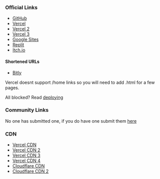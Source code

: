 ### Official Links
- [GitHub](https://nate-games.github.io/)
- [Vercel](https://nate-games.vercel.app)
- [Vercel 2](https://learn-science.vercel.app/)
- [Vercel 3](https://math-edu.vercel.app/)
- [Google Sites](https://sites.google.com/view/nates-unblocked)
- [Replit](https://nate-games.repl.co/)
- [Itch.io](https://nate-games.itch.io/play)
#### Shortened URLs
- [Bitly](https://bit.ly/nate-games)

Vercel doesnt support /home links so you will need to add .html for a few pages.

All blocked? Read [deploying](https://github.com/nate-games/nate-games.github.io/blob/main/deploying.md)

### Community Links
No one has submitted one, if you do have one submit them [here](https://docs.google.com/forms/d/e/1FAIpQLSeHFEk4rR1r98SnzdBStOPvv4zAr2OG-RkuajaafaFumVeHlQ/viewform)

### CDN
- [Vercel CDN](https://cdn-ngs.vercel.app/)
- [Vercel CDN 2](https://cdn-ngs-git-main-alt-nategames.vercel.app)
- [Vercel CDN 3](https://cdn-jfjcqac62-alt-nategames.vercel.app)
- [Vercel CDN 4](https://cdn-ngs-alt-nategames.vercel.app)
- [Cloudflare CDN](https://cdn-ngs.pages.dev/)
- [Cloudflare CDN 2](https://2abf2471.cdn-ngs.pages.dev)
